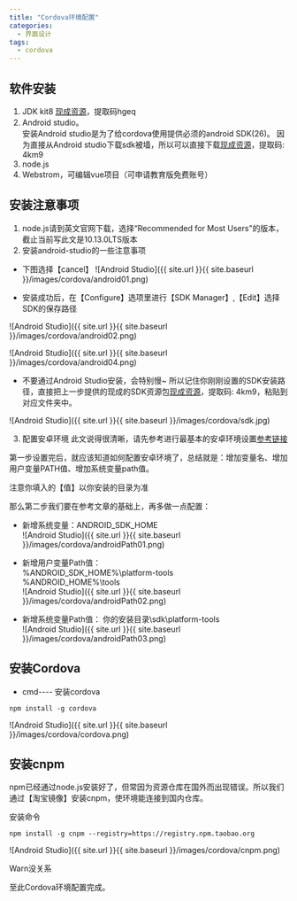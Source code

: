 ```yaml
---
title: "Cordova环境配置"
categories:
  - 界面设计
tags:
  - cordova
---
```


## 软件安装  
1. JDK kit8 [现成资源](https://pan.baidu.com/s/1BSsaVC5uh6-IvreP_s84VQ)，提取码hgeq
2. Android studio。  
安装Android studio是为了给cordova使用提供必须的android SDK(26)。 因为直接从Android studio下载sdk被墙，所以可以直接下载[现成资源](https://pan.baidu.com/s/1pAWxwBGPMa2RGCZZG-mN9g)，提取码: 4km9
3. node.js
4. Webstrom，可编辑vue项目（可申请教育版免费账号）

## 安装注意事项  
1. node.js请到英文官网下载，选择“Recommended for Most Users"的版本，截止当前写此文是10.13.0LTS版本  
2. 安装android-studio的一些注意事项
* 下图选择【cancel】
![Android Studio]({{ site.url }}{{ site.baseurl }}/images/cordova/android01.png)  
 
 
* 安装成功后，在【Configure】选项里进行【SDK Manager】,【Edit】选择SDK的保存路径  

![Android Studio]({{ site.url }}{{ site.baseurl }}/images/cordova/android02.png)  
 
![Android Studio]({{ site.url }}{{ site.baseurl }}/images/cordova/android04.png)  

* 不要通过Android Studio安装，会特别慢~  所以记住你刚刚设置的SDK安装路径，直接把上一步提供的现成的SDK资源包[现成资源](https://pan.baidu.com/s/1pAWxwBGPMa2RGCZZG-mN9g)，提取码: 4km9，粘贴到对应文件夹中。  
   
![Android Studio]({{ site.url }}{{ site.baseurl }}/images/cordova/sdk.jpg)

3. 配置安卓环境
此文说得很清晰，请先参考进行最基本的安卓环境设置[参考链接](https://www.cnblogs.com/harlem/p/6794616.html)  

第一步设置完后，就应该知道如何配置安卓环境了，总结就是：增加变量名、增加用户变量PATH值、增加系统变量path值。

注意你填入的【值】以你安装的目录为准  
  
那么第二步我们要在参考文章的基础上，再多做一点配置：  
* 新增系统变量：ANDROID_SDK_HOME  
![Android Studio]({{ site.url }}{{ site.baseurl }}/images/cordova/androidPath01.png)
  
* 新增用户变量Path值：  
%ANDROID_SDK_HOME%\platform-tools  
%ANDROID_HOME%\tools  
![Android Studio]({{ site.url }}{{ site.baseurl }}/images/cordova/androidPath02.png) 

* 新增系统变量Path值：
你的安装目录\sdk\platform-tools  
![Android Studio]({{ site.url }}{{ site.baseurl }}/images/cordova/androidPath03.png)  

## 安装Cordova  
* cmd---- 安装cordova
```
npm install -g cordova
```
![Android Studio]({{ site.url }}{{ site.baseurl }}/images/cordova/cordova.png)  

## 安装cnpm  
npm已经通过node.js安装好了，但常因为资源仓库在国外而出现错误。所以我们通过【淘宝镜像】安装cnpm，使环境能连接到国内仓库。  

安装命令
```
npm install -g cnpm --registry=https://registry.npm.taobao.org
```

![Android Studio]({{ site.url }}{{ site.baseurl }}/images/cordova/cnpm.png) 

Warn没关系


至此Cordova环境配置完成。


 







 
